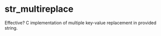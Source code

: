 str_multireplace
================

Effective? C implementation of multiple key-value replacement in provided string.
